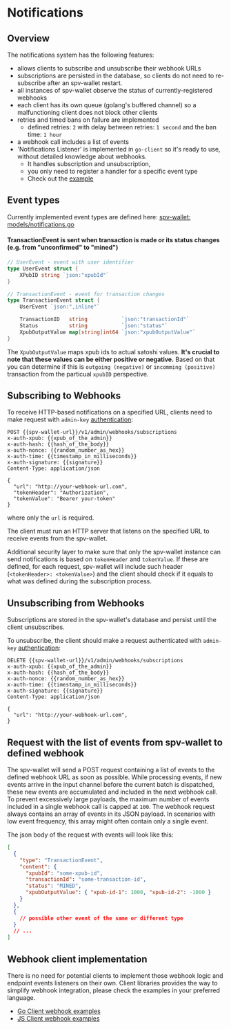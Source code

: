 # Notifications

## Overview

The notifications system has the following features:

- allows clients to subscribe and unsubscribe their webhook URLs
- subscriptions are persisted in the database, so clients do not need to re-subscribe after an spv-wallet restart.
- all instances of spv-wallet observe the status of currently-registered webhooks
- each client has its own queue (golang's buffered channel) so a malfunctioning client does not block other clients
- retries and timed bans on failure are implemented
  - defined retries: `2` with delay between retries: `1 second` and the ban time: `1 hour`
- a webhook call includes a list of events
- 'Notifications Listener' is implemented in `go-client` so it's ready to use, without detailed knowledge about webhooks.
  - It handles subscription and unsubscription,
  - you only need to register a handler for a specific event type
  - Check out the [example](https://github.com/bitcoin-sv/spv-wallet-go-client/blob/main/examples/webhooks/webhooks.go)

## Event types

Currently implemented event types are defined here: [spv-wallet: models/notifications.go](https://github.com/bitcoin-sv/spv-wallet/blob/main/models/notifications.go)

#### TransactionEvent is sent when transaction is made or its status changes (e.g. from "unconfirmed" to "mined")

```go
// UserEvent - event with user identifier
type UserEvent struct {
	XPubID string `json:"xpubId"`
}

// TransactionEvent - event for transaction changes
type TransactionEvent struct {
	UserEvent `json:",inline"`

	TransactionID   string           `json:"transactionId"`
	Status          string           `json:"status"`
	XpubOutputValue map[string]int64 `json:"xpubOutputValue"`
}
```

The `XpubOutputValue` maps xpub ids to actual satoshi values.
**It's crucial to note that these values can be either positive or negative.**
Based on that you can determine if this is `outgoing (negative)` or `incomming (positive)` transaction from the particual `xpubID` perspective.

## Subscribing to Webhooks

To receive HTTP-based notifications on a specified URL, clients need to make request with `admin-key` [authentication](authentication.md#authenticate-as-admin):

```http
POST {{spv-wallet-url}}/v1/admin/webhooks/subscriptions
x-auth-xpub: {{xpub_of_the_admin}}
x-auth-hash: {{hash_of_the_body}}
x-auth-nonce: {{random_number_as_hex}}
x-auth-time: {{timestamp_in_milliseconds}}
x-auth-signature: {{signature}}
Content-Type: application/json

{
  "url": "http://your-webhook-url.com",
  "tokenHeader": "Authorization",
  "tokenValue": "Bearer your-token"
}
```

where only the `url` is required.

The client must run an HTTP server that listens on the specified URL to receive events from the spv-wallet.

Additional security layer to make sure that only the spv-wallet instance can send notifications is based on `tokenHeader` and `tokenValue`.
If these are defined, for each request, spv-wallet will include such header (`<tokenHeader>: <tokenValue>`) and the client should check if it equals to what was defined during the subscription process.

## Unsubscribing from Webhooks

Subscriptions are stored in the spv-wallet's database and persist until the client unsubscribes.

To unsubscribe, the client should make a request authenticated with `admin-key` [authentication](authentication.md#authenticate-as-admin):

```http
DELETE {{spv-wallet-url}}/v1/admin/webhooks/subscriptions
x-auth-xpub: {{xpub_of_the_admin}}
x-auth-hash: {{hash_of_the_body}}
x-auth-nonce: {{random_number_as_hex}}
x-auth-time: {{timestamp_in_milliseconds}}
x-auth-signature: {{signature}}
Content-Type: application/json

{
  "url": "http://your-webhook-url.com",
}
```


## Request with the list of events from spv-wallet to defined webhook

The spv-wallet will send a POST request containing a list of events to the defined webhook URL as soon as possible.
While processing events, if new events arrive in the input channel before the current batch is dispatched, these new events are accumulated and included in the next webhook call.
To prevent excessively large payloads, the maximum number of events included in a single webhook call is capped at `100`.
The webhook request always contains an array of events in its JSON payload. In scenarios with low event frequency, this array might often contain only a single event.

The json body of the request with events will look like this:

```json
[
  {
    "type": "TransactionEvent",
    "content": {
      "xpubId": "some-xpub-id",
      "transactionId": "some-transaction-id",
      "status": "MINED",
      "xpubOutputValue": { "xpub-id-1": 1000, "xpub-id-2": -1000 }
    }
  },
  {
    // possible other event of the same or different type
  }
  // ...
]
```

## Webhook client implementation

There is no need for potential clients to implement those webhook logic and endpoint events listeners on their own.
Client libraries provides the way to simplify webhook integration, please check the examples in your preferred language.

* [Go Client webhook examples](https://github.com/bitcoin-sv/spv-wallet-go-client/blob/main/examples/webhooks/webhooks.go)
* [JS Client webhook examples](https://github.com/bitcoin-sv/spv-wallet-js-client/blob/main/examples/webhook.ts)

